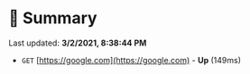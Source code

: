 # 📖 Summary
Last updated: **3/2/2021, 8:38:44 PM**

- `GET` [https://google.com](https://google.com) - **Up** (149ms)
